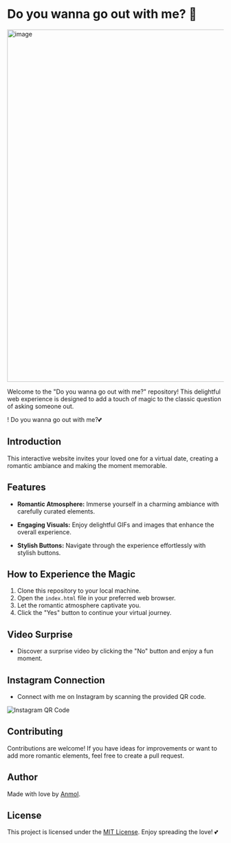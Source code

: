 # Do you wanna go out with me? 💖

<img width="818" alt="image" src="https://github.com/fineanmol/Do-you-wanna-go-out-with-me-v2/assets/24794539/7336435b-b5e2-43c3-a542-f88d2e19a990">


Welcome to the "Do you wanna go out with me?" repository! This delightful web experience is designed to add a touch of magic to the classic question of asking someone out.

! Do you wanna go out with me?💕

## Introduction

This interactive website invites your loved one for a virtual date, creating a romantic ambiance and making the moment memorable.

## Features

- **Romantic Atmosphere:** Immerse yourself in a charming ambiance with carefully curated elements.
  
- **Engaging Visuals:** Enjoy delightful GIFs and images that enhance the overall experience.
  
- **Stylish Buttons:** Navigate through the experience effortlessly with stylish buttons.

## How to Experience the Magic

1. Clone this repository to your local machine.
2. Open the `index.html` file in your preferred web browser.
3. Let the romantic atmosphere captivate you.
4. Click the "Yes" button to continue your virtual journey.

## Video Surprise

- Discover a surprise video by clicking the "No" button and enjoy a fun moment.

## Instagram Connection

- Connect with me on Instagram by scanning the provided QR code.

![Instagram QR Code](https://i.postimg.cc/WbRSL0xK/qrcode-Anmol-removebg-preview.png)

## Contributing

Contributions are welcome! If you have ideas for improvements or want to add more romantic elements, feel free to create a pull request.

## Author

Made with love by [Anmol](https://www.instagram.com/fineanmol/).

## License

This project is licensed under the [MIT License](LICENSE). Enjoy spreading the love! 💕
